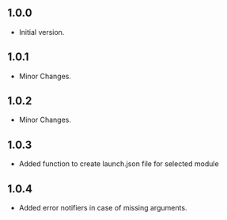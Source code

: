## 1.0.0

- Initial version.

## 1.0.1

- Minor Changes.

## 1.0.2

- Minor Changes.

## 1.0.3

- Added function to create launch.json file for selected module

## 1.0.4

- Added error notifiers in case of missing arguments.

